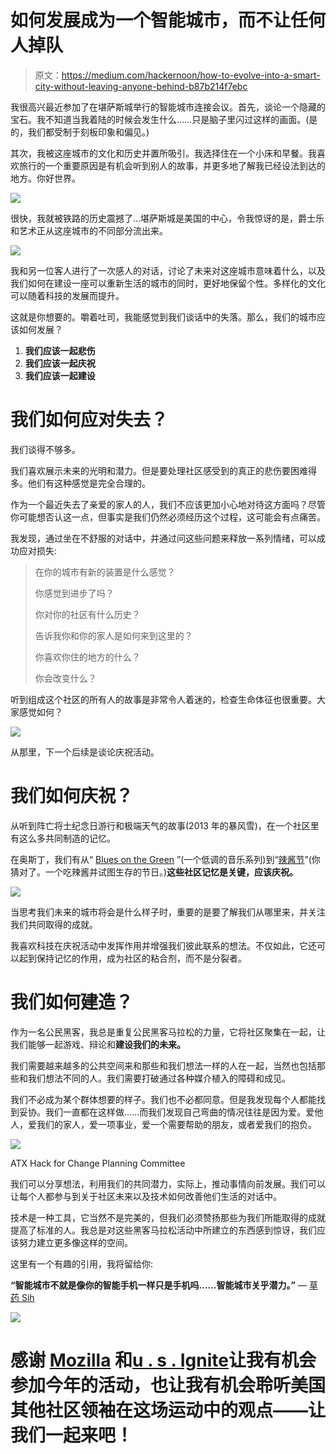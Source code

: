 # 如何发展成为一个智能城市，而不让任何人掉队

> 原文：<https://medium.com/hackernoon/how-to-evolve-into-a-smart-city-without-leaving-anyone-behind-b87b214f7ebc>

我很高兴最近参加了在堪萨斯城举行的智能城市连接会议。首先，谈论一个隐藏的宝石。我不知道当我着陆的时候会发生什么……只是脑子里闪过这样的画面。(是的，我们都受制于刻板印象和偏见。)

其次，我被这座城市的文化和历史并置所吸引。我选择住在一个小床和早餐。我喜欢旅行的一个重要原因是有机会听到别人的故事，并更多地了解我已经设法到达的地方。你好世界。

![](img/cdeb50c9f77677111b1588f890ad383c.png)

很快，我就被铁路的历史震撼了…堪萨斯城是美国的中心，令我惊讶的是，爵士乐和艺术正从这座城市的不同部分流出来。

![](img/b8942cb8274aad5d743105addef28402.png)

我和另一位客人进行了一次感人的对话，讨论了未来对这座城市意味着什么，以及我们如何在建设一座可以重新生活的城市的同时，更好地保留个性。多样化的文化可以随着科技的发展而提升。

这就是你想要的。嚼着吐司，我能感觉到我们谈话中的失落。那么，我们的城市应该如何发展？

1.  **我们应该一起悲伤**
2.  **我们应该一起庆祝**
3.  **我们应该一起建设**

# 我们如何应对失去？

我们谈得不够多。

我们喜欢展示未来的光明和潜力。但是要处理社区感受到的真正的悲伤要困难得多。他们有这种感觉是完全合理的。

作为一个最近失去了亲爱的家人的人，我们不应该更加小心地对待这方面吗？尽管你可能想否认这一点，但事实是我们仍然必须经历这个过程，这可能会有点痛苦。

我发现，通过坐在不舒服的对话中，并通过问这些问题来释放一系列情绪，可以成功应对损失:

> 在你的城市有新的装置是什么感觉？
> 
> 你感觉到进步了吗？
> 
> 你对你的社区有什么历史？
> 
> 告诉我你和你的家人是如何来到这里的？
> 
> 你喜欢你住的地方的什么？
> 
> 你会改变什么？

听到组成这个社区的所有人的故事是非常令人着迷的，检查生命体征也很重要。大家感觉如何？

![](img/2fd495a700d95e4ba195367d1f9fd929.png)

从那里，下一个后续是谈论庆祝活动。

# 我们如何庆祝？

从听到阵亡将士纪念日游行和极端天气的故事(2013 年的暴风雪)，在一个社区里有这么多共同制造的记忆。

在奥斯丁，我们有从“ [Blues on the Green](https://www.austintexas.org/listings/blues-on-the-green/2673/) ”(一个低调的音乐系列)到“[辣酱节](https://www.austinchronicle.com/food/2017-08-18/2017-contest-and-festival-facts/)”(你猜对了。一个吃辣酱并试图生存的节日。)**这些社区记忆是关键，应该庆祝。**

![](img/a6ca19a743107cae8ae4d4d0988be55c.png)

当思考我们未来的城市将会是什么样子时，重要的是要了解我们从哪里来，并关注我们共同取得的成就。

我喜欢科技在庆祝活动中发挥作用并增强我们彼此联系的想法。不仅如此，它还可以起到保持记忆的作用，成为社区的粘合剂，而不是分裂者。

# 我们如何建造？

作为一名公民黑客，我总是重复公民黑客马拉松的力量，它将社区聚集在一起，让我们能够一起游戏、辩论和**建设我们的未来。**

我们需要越来越多的公共空间来和那些和我们想法一样的人在一起，当然也包括那些和我们想法不同的人。我们需要打破通过各种媒介植入的障碍和成见。

我们不必成为某个群体想要的样子。我们也不必都同意。但是我发现每个人都能找到妥协。我们一直都在这样做……而我们发现自己弯曲的情况往往是因为爱。爱他人，爱我们的家人，爱一项事业，爱一个需要帮助的朋友，或者爱我们的抱负。

![](img/0cb8d3e70e0c0ea8e905017fa0feb982.png)

ATX Hack for Change Planning Committee

我们可以分享想法，利用我们的共同潜力，实际上，推动事情向前发展。我们可以让每个人都参与到关于社区未来以及技术如何改善他们生活的对话中。

技术是一种工具，它当然不是完美的，但我们必须赞扬那些为我们所能取得的成就提高了标准的人。我总是对这些黑客马拉松活动中所建立的东西感到惊讶，我们应该努力建立更多像这样的空间。

这里有一个有趣的引用，我将留给你:

**“智能城市不就是像你的智能手机一样只是手机吗……智能城市关乎潜力。”** — [草药 Sih](https://medium.com/u/85097c4a8c68?source=post_page-----b87b214f7ebc--------------------------------)

![](img/9fdf96eea2161a21f5ebf6af214a5c69.png)

# **感谢** [**Mozilla**](https://www.mozilla.org/en-US/foundation/) **和**[**u . s . Ignite**](https://www.us-ignite.org/)**让我有机会参加今年的活动，也让我有机会聆听美国其他社区领袖在这场运动中的观点——让我们一起来吧！**